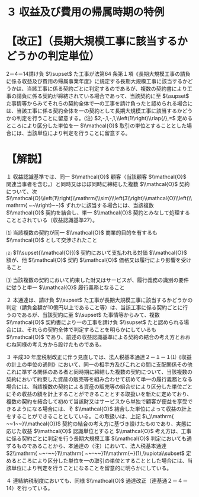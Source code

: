 # ３ 収益及び費用の帰属時期の特例

# 【改正】（長期大規模工事に該当するかどうかの判定単位）

2－4－14請け負 $\\supset$ た工事が法第64 条第１項《長期大規模工事の請負に係る収益及び費用の帰属事業年度》に規定する長期大規模工事に該当するかどうかは、当該工事に係る契約ごとに判定するのであるが、複数の契約書により工事の請負に係る契約が締結されている場合であって、当該契約に至 $\\supset$ た事情等からみてそれらの契約全体で一の工事を請け負ったと認められる場合には、当該工事に係る契約全体を一の契約として長期大規模工事に該当するかどうかの判定を行うことに留意する。(注) $2,-,1,-,1,\\left(1\\right)\\rlap{/},=$ 定めるところにより区分した単位を一 $\\mathcal{O}$ 取引の単位とすることとした場合には、当該単位により判定を行うことに留意する。

# 【解説】

１ 収益認識基準では、同一 $\\mathcal{O}$ 顧客（当該顧客 $\\mathcal{O}$ 関連当事者を含む。）と同時又はほぼ同時に締結した複数 $\\mathcal{O}$ 契約について、次 $\\mathcal{O}\\left(1\\right)\\mathrm{\\sim}\\left(3\\right)\\mathcal{O}\\left(\\mathrm{ ~~\\right)~~}$ ずれかに該当する場合には、当該複数 $\\mathcal{O}$ 契約を結合し、単一 $\\mathcal{O}$ 契約とみなして処理することとされている（収益認識基準27）。

⑴ 当該複数の契約が同一 $\\mathcal{O}$ 商業的目的を有するも $\\mathcal{O}$ として交渉されたこと

⑵ $1\\supset{\\mathcal{O}})$ 契約において支払われる対価 $\\mathcal{O}$ 額が、他 $\\mathcal{O}$ 契約 $\\mathcal{O}$ 価格又は履行により影響を受けること

⑶ 当該複数の契約において約束した財又はサービスが、履行義務の識別の要件に従うと単一 $\\mathcal{O}$ 履行義務となること

２ 本通達は、請け負 $\\supset$ た工事が長期大規模工事に該当するかどうかの判定（請負金額が10億円以上であること等）は、当該工事に係る契約ごとに行うのであるが、当該契約に至 $\\supset$ た事情等からみて、複数 $\\mathcal{O}$ 契約書により一の工事を請け負 $\\supset$ たと認められる場合には、それらの契約全体で判定することを明らかにしているも $\\mathcal{O}$ であり、前述の収益認識基準による契約の結合の考え方とおおむね同様の考え方から設けたものである。

３ 平成30 年度税制改正に伴う見直しでは、法人税基本通達２－１－１⑴《収益の計上の単位の通則》において、同一の相手方及びこれとの間に支配関係その他これに準ずる関係のある者と同時期に締結した複数の契約について、当該複数の契約において約束した資産の販売等を組み合わせて初めて単一の履行義務となる場合には、当該複数の契約による資産の販売等の組合せにより区分した単位ごとにその収益の額を計上することができることとする取扱いを新たに定めており、複数の契約を結合して初めて当該財又はサービスから単独で顧客が便益を享受できるようになる場合には、そ $\\mathcal{O}$ 結合した単位によって収益の計上をすることができることとしている。この取扱いは、上記 $\_\\mathrm{ ~~1~~}\\mathcal{O})$ 契約の結合の考え方に基づき設けたものであり、実態に応じた収益 $\\mathcal{O}$ 認識単位とすると $\\mathcal{O}$ 考え方は、工事に係る契約ごとに判定を行う長期大規模工事 $\\mathcal{O}$ 判定においても通ずるものであることから、本通達の（注）において、法人税基本通達 $2\\mathrm{ ~~-~~}1\\mathrm{ ~~-~~}1\\mathrm{~}(1),\\upiota\\subset$ 定めるところにより区分した単位を一の取引の単位とすることとした場合には、当該単位により判定を行うことになることを留意的に明らかにしている。

４ 連結納税制度においても、同様 $\\mathcal{O}$ 通達改正（連基通２－４－14）を行っている。